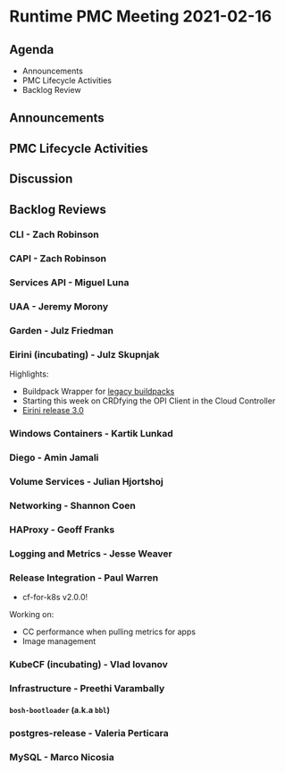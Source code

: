 # Runtime PMC Meeting 2021-02-16

## Agenda

* Announcements
* PMC Lifecycle Activities
* Backlog Review


## Announcements


## PMC Lifecycle Activities


## Discussion



## Backlog Reviews

### CLI - Zach Robinson


### CAPI - Zach Robinson


### Services API - Miguel Luna


### UAA - Jeremy Morony


### Garden - Julz Friedman


### Eirini (incubating) - Julz Skupnjak
Highlights:
- Buildpack Wrapper for [legacy buildpacks](https://github.com/eirini-forks/legacy-buildpack)
- Starting this week on CRDfying the OPI Client in the Cloud Controller
- [Eirini release 3.0](https://github.com/cloudfoundry-incubator/eirini-release/releases/tag/v3.0.0)


### Windows Containers - Kartik Lunkad


### Diego - Amin Jamali


### Volume Services - Julian Hjortshoj


### Networking - Shannon Coen


### HAProxy - Geoff Franks


### Logging and Metrics - Jesse Weaver


### Release Integration - Paul Warren
* cf-for-k8s v2.0.0!

Working on:
* CC performance when pulling metrics for apps
* Image management


### KubeCF (incubating) - Vlad Iovanov


### Infrastructure - Preethi Varambally

#### `bosh-bootloader` (a.k.a `bbl`)


### postgres-release - Valeria Perticara


### MySQL - Marco Nicosia
